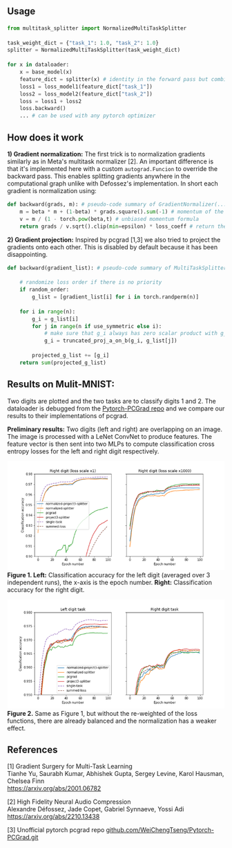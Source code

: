 
## Usage

```python
from multitask_splitter import NormalizedMultiTaskSplitter

task_weight_dict = {"task_1": 1.0, "task_2": 1.0}
splitter = NormalizedMultiTaskSplitter(task_weight_dict)

for x in dataloader:
    x = base_model(x)
    feature_dict = splitter(x) # identity in the forward pass but combines gradients in the backward pass.
    loss1 = loss_model1(feature_dict["task_1"])
    loss2 = loss_model2(feature_dict["task_2"])
    loss = loss1 + loss2
    loss.backward()
    ... # can be used with any pytorch optimizer

```

## How does it work

**1) Gradient normalization:** The first trick is to normalization gradients similarly as in Meta's multitask normalizer [2].
An important difference is that it's implemented here with a custom `autograd.Funcion` to override the backward pass.
This enables splitting gradients anywhere in the computational graph unlike with Defossez's implementation.
In short each gradient is normalization using:
```python
def backward(grads, m): # pseudo-code summary of GradientNormalizer(...)
    m = beta * m + (1-beta) * grads.square().sum(-1) # momentum of the gradient norms
    v = m / (1 - torch.pow(beta,t) # unbiased momentum formula
    return grads / v.sqrt().clip(min=epsilon) * loss_coeff # return the sclaed gradient
```

**2) Gradient projection:** Inspired by pcgrad [1,3] we also tried to project the gradients onto each other.
This is disabled by default because it has been disappointing.
```python
def backward(gradient_list): # pseudo-code summary of MultiTaskSplitter(...)
    
    # randomize loss order if there is no priority
    if random_order: 
        g_list = [gradient_list[i] for i in torch.randperm(n)]

    for i in range(n):
        g_i = g_list[i]
        for j in range(n if use_symmetric else i):
            # make sure that g_i always has zero scalar product with g_list[j] for j < i
            g_i = truncated_proj_a_on_b(g_i, g_list[j])

        projected_g_list += [g_i]
    return sum(projected_g_list)
```


## Results on Mulit-MNIST:
Two digits are plotted and the two tasks are to classify digits 1 and 2.
The dataloader is debugged from the [Pytorch-PCGrad repo](https://github.com/WeiChengTseng/Pytorch-PCGrad.git) and we compare our results to their implementations of pcgrad.  

<b>Preliminary results:</b> Two digits (left and right) are overlapping on an image.
The image is processed with a LeNet ConvNet to produce features. The feature vector is then sent into two MLPs to compute classification cross entropy losses for the left and right digit respectively.

![MNIST result2](figures/summary_imbalanced.png)
<b>Figure 1. Left:</b> Classification accuracy for the left digit (averaged over 3 independent runs), the x-axis is the epoch number. 
<b>Right:</b> Classification accuracy for the right digit.


  
![MNIST result](figures/summary.png)
<b> Figure 2.</b> Same as Figure 1, but without the re-weighted of the loss functions, there are already balanced and the normalization has a weaker effect.

## References


[1] Gradient Surgery for Multi-Task Learning  
Tianhe Yu, Saurabh Kumar, Abhishek Gupta, Sergey Levine, Karol Hausman, Chelsea Finn  
https://arxiv.org/abs/2001.06782


[2] High Fidelity Neural Audio Compression  
Alexandre Défossez, Jade Copet, Gabriel Synnaeve, Yossi Adi  
https://arxiv.org/abs/2210.13438  

[3] Unofficial pytorch pcgrad repo [github.com/WeiChengTseng/Pytorch-PCGrad.git](https://github.com/WeiChengTseng/Pytorch-PCGrad.git)